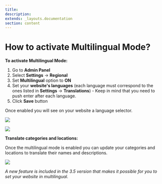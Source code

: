 ```yaml
---
title:
description:
extends: _layouts.documentation
section: content
---
```


# How to activate Multilingual Mode?

**To activate Multilingual Mode:**

1.  Go to  **Admin Panel**
2.  Select  **Settings**  ->  **Regional**
3.  Set  **Multilingual**  option to  **ON**
4.  Set your  **website's languages**  (each language must correspond to the ones listed in  **Settings**  ->  **Translations**) - Keep in mind that you need to push enter after each language.
5.  Click  **Save**  button

Once enabled you will see on your website a language selector.

![](https://raw.githubusercontent.com/yclas/guides/master/images/multilingual-configuration.png)

![](https://raw.githubusercontent.com/yclas/guides/master/images/multilingual-selector.png)

**Translate categories and locations:**

Once the multilingual mode is enabled you can update your categories and locations to translate their names and descriptions.

![](https://raw.githubusercontent.com/yclas/guides/master/images/multilingual-translate-categories-locations.png)

*A new feature is included in the 3.5 version that makes it possible for you to set your website in multilingual.*

